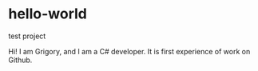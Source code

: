 # hello-world
test project

Hi! I am Grigory, and I am a C# developer.
It is first experience of work on Github.
